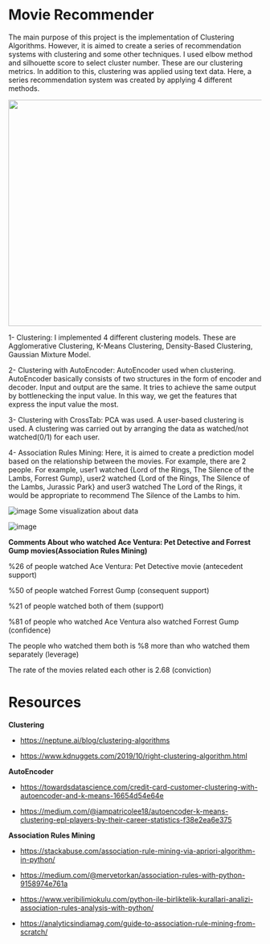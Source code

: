 # Movie Recommender

The main purpose of this project is the implementation of Clustering Algorithms. However, it is aimed to create a series of recommendation systems with clustering and some other techniques. I used elbow method and silhouette score to select cluster number. These are our clustering metrics. In addition to this, clustering was applied using text data. Here, a series recommendation system was created by applying 4 different methods.

<img src="https://user-images.githubusercontent.com/42489236/156833183-cf94bbdd-fb58-41b9-bc28-a4fb35eddc95.png" width="900" height="450">

1- Clustering:
I implemented 4 different clustering models. These are Agglomerative Clustering, K-Means Clustering, Density-Based Clustering, Gaussian Mixture Model.

2- Clustering with AutoEncoder:
AutoEncoder used when clustering. AutoEncoder basically consists of two structures in the form of encoder and decoder. Input and output are the same. It tries to achieve the same output by bottlenecking the input value. In this way, we get the features that express the input value the most.

3- Clustering with CrossTab:
PCA was used. A user-based clustering is used. A clustering was carried out by arranging the data as watched/not watched(0/1) for each user.

4- Association Rules Mining:
Here, it is aimed to create a prediction model based on the relationship between the movies. For example, there are 2 people. For example, user1 watched {Lord of the Rings, The Silence of the Lambs, Forrest Gump}, user2 watched {Lord of the Rings, The Silence of the Lambs, Jurassic Park} and user3 watched The Lord of the Rings, it would be appropriate to recommend The Silence of the Lambs to him.

![image](https://user-images.githubusercontent.com/42489236/156826723-2f71151f-1327-4152-8655-c2bf1b035de0.png)
Some visualization about data

![image](https://user-images.githubusercontent.com/42489236/156830186-432296fa-c9a0-4300-ac8e-394dcb33de2c.png)

**Comments About who watched Ace Ventura: Pet Detective and Forrest Gump movies(Association Rules Mining)**

%26 of people watched Ace Ventura: Pet Detective movie (antecedent support)

%50 of people watched Forrest Gump (consequent support)

%21 of people watched both of them (support)

%81 of people who watched Ace Ventura also watched Forrest Gump (confidence)

The people who watched them both is %8 more than who watched them separately (leverage)

The rate of the movies related each other is 2.68 (conviction)

# Resources

**Clustering**

- https://neptune.ai/blog/clustering-algorithms

- https://www.kdnuggets.com/2019/10/right-clustering-algorithm.html

**AutoEncoder**

- https://towardsdatascience.com/credit-card-customer-clustering-with-autoencoder-and-k-means-16654d54e64e

- https://medium.com/@iampatricolee18/autoencoder-k-means-clustering-epl-players-by-their-career-statistics-f38e2ea6e375

**Association Rules Mining**

- https://stackabuse.com/association-rule-mining-via-apriori-algorithm-in-python/

- https://medium.com/@mervetorkan/association-rules-with-python-9158974e761a

- https://www.veribilimiokulu.com/python-ile-birliktelik-kurallari-analizi-association-rules-analysis-with-python/

- https://analyticsindiamag.com/guide-to-association-rule-mining-from-scratch/


